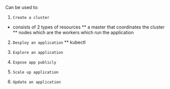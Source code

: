 
Can be used to:

1. `Create a cluster`
  * consists of 2 types of resources 
      ** a master that coordinates the cluster
      ** nodes which are the workers which run the application
2. `Desploy an application`
      ** kubectl

3. `Explore an application`
4. `Expose app publicly`
5. `Scale up application`
6. `Update an application`
